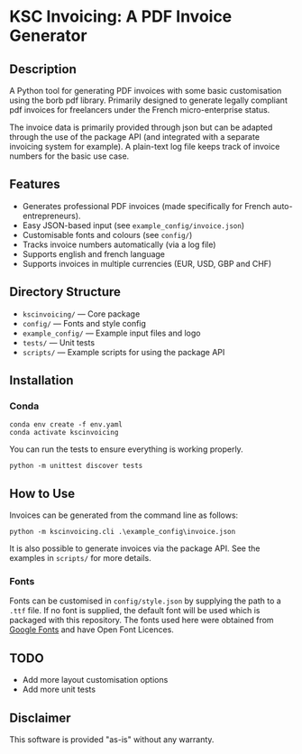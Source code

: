 # KSC Invoicing: A PDF Invoice Generator

## Description
A Python tool for generating PDF invoices with some basic customisation using the borb pdf library.
Primarily designed to generate legally compliant pdf invoices for freelancers under the French micro-enterprise status.

The invoice data is primarily provided through json but can be adapted through the use of the package API (and integrated
with a separate invoicing system for example). A plain-text log file keeps track of invoice numbers for the basic use case.

## Features
- Generates professional PDF invoices (made specifically for French auto-entrepreneurs).
- Easy JSON-based input (see `example_config/invoice.json`)
- Customisable fonts and colours (see `config/`)
- Tracks invoice numbers automatically (via a log file)
- Supports english and french language
- Supports invoices in multiple currencies (EUR, USD, GBP and CHF)

## Directory Structure
- `kscinvoicing/` — Core package
- `config/` — Fonts and style config
- `example_config/` — Example input files and logo
- `tests/` — Unit tests
- `scripts/` — Example scripts for using the package API


## Installation

### Conda
```shell
conda env create -f env.yaml
conda activate kscinvoicing

```

You can run the tests to ensure everything is working properly.
```shell
python -m unittest discover tests
```

## How to Use

Invoices can be generated from the command line as follows:
```shell
python -m kscinvoicing.cli .\example_config\invoice.json

```
It is also possible to generate invoices via the package API. See the examples in `scripts/` for more details. 

### Fonts
Fonts can be customised in `config/style.json` by supplying the path to a `.ttf` file. 
If no font is supplied, the default font will be used which is packaged with this repository.
The fonts used here were obtained from [Google Fonts](https://fonts.google.com/?preview.layout=grid&lang=en_Latn) 
and have Open Font Licences. 


## TODO
- Add more layout customisation options
- Add more unit tests


## Disclaimer
This software is provided "as-is" without any warranty.
